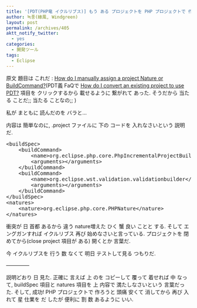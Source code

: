 ```yaml
---
title: '[PDT(PHP竜 イクルリブス)] もう ある プロジェクトを PHP プロジェクトで 作り'
author: 녹풍(綠風, Windgreen)
layout: post
permalink: /archives/405
aktt_notify_twitter:
  - yes
categories:
  - 開発ツール
tags:
  - Eclipse
---
```

<span class="mw-headline">原文 題目は これだ : </span><a href="http://wiki.eclipse.org/IRC_FAQ#How_do_I_manually_assign_a_project_Nature_or_BuildCommand.3F" target="_blank"><span class="mw-headline">How do I manually assign a project Nature or BuildCommand?</span></a>(PDT義 FaQで <a href="http://wiki.eclipse.org/PDT/FAQ#How_do_I_convert_an_existing_project_to_use_PDT.3F" target="_blank">How do I convert an existing project to use PDT?</a> 項目を クリックするから 載せるように 繋がれて あった. そうだから 当たる ことだ;; 当たる ことなの;; )

<span class="mw-headline">私が まともに 読んだのを バラと&#8230;</span>

<span class="mw-headline">内容は 簡単なのに, .project ファイルに 下の コードを 入れなさいという 説明だ.</span>

<pre class="brush:xml">&lt;buildSpec&gt;
    &lt;buildCommand&gt;
        &lt;name&gt;org.eclipse.php.core.PhpIncrementalProjectBuilder&lt;/name&gt;
        &lt;arguments&gt;&lt;/arguments&gt;
    &lt;/buildCommand&gt;
    &lt;buildCommand&gt;
        &lt;name&gt;org.eclipse.wst.validation.validationbuilder&lt;/name&gt;
        &lt;arguments&gt;&lt;/arguments&gt;
    &lt;/buildCommand&gt;
&lt;/buildSpec&gt;
&lt;natures&gt;
    &lt;nature&gt;org.eclipse.php.core.PHPNature&lt;/nature&gt;
&lt;/natures&gt;</pre>

衝突が 日 首都 あるから 違う nature増えた ひく 蟹 良い ことと する. そして エングガンすれば イクルリブス 再び 始めなさいと言っている. プロジェクトを 閉めてから(close project 項目が ある) 開くとか 言葉だ.

今 イクルリブスを 行う 数 なくて 明日 テストして見る つもりだ.

&#8212;&#8212;&#8212;&#8212;&#8211;

説明どおり 日 見た. 正確に 言えば 上 のを コピーして 覆って 着せれば 中 なって, buildSpec 項目と natures 項目を 上 内容で 満たしなさいという 言葉だった. そして, 成功! PHP プロジェクトで 作ろうと 頭痛 安くて 消してから 再び 入れて 星 仕業を だ したが 便利に 割 数 あるように いい.